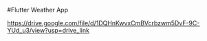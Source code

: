 #Flutter Weather App

https://drive.google.com/file/d/1DQHnKwvxCmBVcrbzwm5DvF-9C-YUd_u3/view?usp=drive_link
